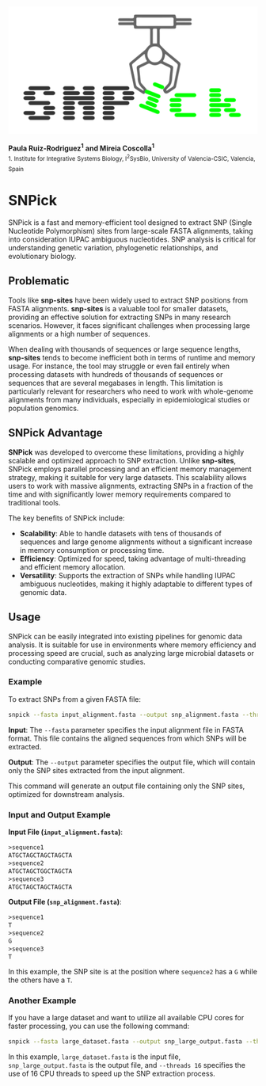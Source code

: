 <p align="center">
  <img src="logo/SNPick.png" title="SNPick.png logo" style="width:750px; height: auto;">
</p>

</div>

__Paula Ruiz-Rodriguez<sup>1</sup>__ 
__and Mireia Coscolla<sup>1</sup>__
<br>
<sub> 1. Institute for Integrative Systems Biology, I<sup>2</sup>SysBio, University of Valencia-CSIC, Valencia, Spain </sub>  

# SNPick

SNPick is a fast and memory-efficient tool designed to extract SNP (Single Nucleotide Polymorphism) sites from large-scale FASTA alignments, taking into consideration IUPAC ambiguous nucleotides. SNP analysis is critical for understanding genetic variation, phylogenetic relationships, and evolutionary biology.

## Problematic

Tools like **snp-sites** have been widely used to extract SNP positions from FASTA alignments. **snp-sites** is a valuable tool for smaller datasets, providing an effective solution for extracting SNPs in many research scenarios. However, it faces significant challenges when processing large alignments or a high number of sequences.

When dealing with thousands of sequences or large sequence lengths, **snp-sites** tends to become inefficient both in terms of runtime and memory usage. For instance, the tool may struggle or even fail entirely when processing datasets with hundreds of thousands of sequences or sequences that are several megabases in length. This limitation is particularly relevant for researchers who need to work with whole-genome alignments from many individuals, especially in epidemiological studies or population genomics.

## SNPick Advantage

**SNPick** was developed to overcome these limitations, providing a highly scalable and optimized approach to SNP extraction. Unlike **snp-sites**, SNPick employs parallel processing and an efficient memory management strategy, making it suitable for very large datasets. This scalability allows users to work with massive alignments, extracting SNPs in a fraction of the time and with significantly lower memory requirements compared to traditional tools.

The key benefits of SNPick include:
- **Scalability**: Able to handle datasets with tens of thousands of sequences and large genome alignments without a significant increase in memory consumption or processing time.
- **Efficiency**: Optimized for speed, taking advantage of multi-threading and efficient memory allocation.
- **Versatility**: Supports the extraction of SNPs while handling IUPAC ambiguous nucleotides, making it highly adaptable to different types of genomic data.

## Usage

SNPick can be easily integrated into existing pipelines for genomic data analysis. It is suitable for use in environments where memory efficiency and processing speed are crucial, such as analyzing large microbial datasets or conducting comparative genomic studies.

### Example

To extract SNPs from a given FASTA file:

```sh
snpick --fasta input_alignment.fasta --output snp_alignment.fasta --threads 8
```

**Input**: The `--fasta` parameter specifies the input alignment file in FASTA format. This file contains the aligned sequences from which SNPs will be extracted.

**Output**: The `--output` parameter specifies the output file, which will contain only the SNP sites extracted from the input alignment.

This command will generate an output file containing only the SNP sites, optimized for downstream analysis.

### Input and Output Example

**Input File (`input_alignment.fasta`)**:
```fasta
>sequence1
ATGCTAGCTAGCTAGCTA
>sequence2
ATGCTAGCTGGCTAGCTA
>sequence3
ATGCTAGCTAGCTAGCTA
```

**Output File (`snp_alignment.fasta`)**:
```fasta
>sequence1
T
>sequence2
G
>sequence3
T
```

In this example, the SNP site is at the position where `sequence2` has a `G` while the others have a `T`.

### Another Example

If you have a large dataset and want to utilize all available CPU cores for faster processing, you can use the following command:

```sh
snpick --fasta large_dataset.fasta --output snp_large_output.fasta --threads 16
```

In this example, `large_dataset.fasta` is the input file, `snp_large_output.fasta` is the output file, and `--threads 16` specifies the use of 16 CPU threads to speed up the SNP extraction process.

